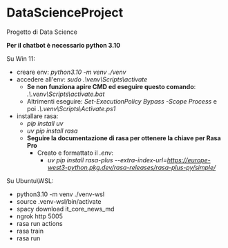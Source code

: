 # DataScienceProject
Progetto di Data Science

**Per il chatbot è necessario python 3.10**

Su Win 11:
- creare env: *python3.10 -m venv ./venv*
- accedere all'env: *sudo .\venv\Scripts\activate*
  - **Se non funziona apire CMD ed eseguire questo comando**: *.\\.venv\Scripts\activate.bat*
  - Altrimenti eseguire: *Set-ExecutionPolicy Bypass -Scope Process* e poi *.\\.venv\Scripts\Activate.ps1*
- installare rasa: 
  - *pip install uv* 
  - *uv pip install rasa* 
  - **Seguire la documentazione di rasa per ottenere la chiave per Rasa Pro**
    - Creato e formattato il *.env*:
      - *uv pip install rasa-plus --extra-index-url=https://europe-west3-python.pkg.dev/rasa-releases/rasa-plus-py/simple/*
  
Su Ubuntu\WSL:
- python3.10 -m venv ./venv-wsl
- source .venv-wsl/bin/activate
- spacy download it_core_news_md
- ngrok http 5005
- rasa run actions
- rasa train 
- rasa run
